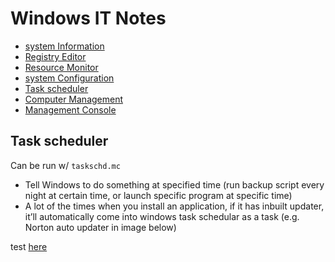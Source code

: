 # Windows IT Notes

- [system Information](##system-information)
- [Registry Editor](##registry-editor)
- [Resource Monitor](##resource-monitor)
- [system Configuration](##system-configuration)
- [Task scheduler](##task-scheduler)
- [Computer Management](##computer-management)
- [Management Console](##management-console)

## Task scheduler
Can be run w/ `taskschd.mc`
-	Tell Windows to do something at specified time (run backup script every night at certain time, or launch specific program at specific time)
-	A lot of the times when you install an application, if it has inbuilt updater, it’ll automatically come into windows task schedular as a task (e.g. Norton auto updater in image below)



test [here](#Task-scheduler)
